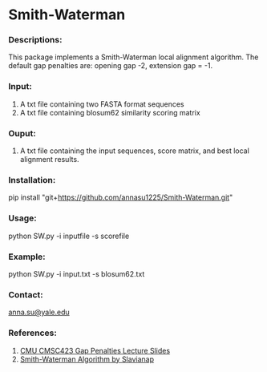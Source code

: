 # Smith-Waterman

### Descriptions:
This package implements a Smith-Waterman local alignment algorithm. The default gap penalties are: opening gap -2, extension gap = -1.

### Input: 
1. A txt file containing two FASTA format sequences
2. A txt file containing blosum62 similarity scoring matrix

### Ouput:
1. A txt file containing the input sequences, score matrix, and best local alignment results. 

### Installation:
pip install "git+https://github.com/annasu1225/Smith-Waterman.git"

### Usage: 
python SW.py -i inputfile -s scorefile

### Example: 
python SW.py -i input.txt -s blosum62.txt

### Contact:
anna.su@yale.edu

### References:
1. [CMU CMSC423 Gap Penalties Lecture Slides](https://www.cs.cmu.edu/~ckingsf/bioinfo-lectures/gaps.pdf)
2. [Smith-Waterman Algorithm by Slavianap](https://github.com/slavianap/Smith-Waterman-Algorithm/blob/master/Script.py)
